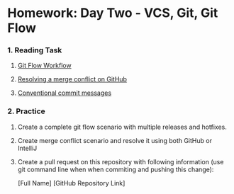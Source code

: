 # Homework: Day Two - VCS, Git, Git Flow


### **1. Reading Task**

1. [Git Flow Workflow](https://leanpub.com/git-flow/read)

1. [Resolving a merge conflict on GitHub](https://rollout.io/blog/resolve-github-merge-conflicts/)
2. [Conventional commit messages](https://www.conventionalcommits.org/en/v1.0.0-beta.4/)


### **2. Practice**

1. Create a complete git flow scenario with multiple releases and hotfixes.
2. Create merge conflict scenario and resolve it using both GitHub or IntelliJ
3. Create a pull request on this repository with following information (use git command line when when commiting and pushing this change):
    
    [Full Name] [GitHub Repository Link]
